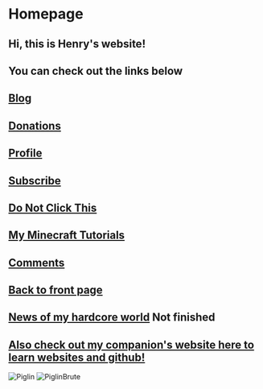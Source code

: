 ﻿# Homepage
## Hi, this is Henry's website!
## You can check out the links below

## [Blog](https://henrypersonalweb.github.io/blog/)
## [Donations](https://henrypersonalweb.github.io/donations/)
## [Profile](https://henrypersonalweb.github.io/profile/) 
## [Subscribe](https://henrypersonalweb.github.io/subscribe/)
## [Do Not Click This](https://henrypersonalweb.github.io/codes/)
## [My Minecraft Tutorials](https://henrypersonalweb.github.io/minecraft/)
## [Comments](https://henrypersonalweb.github.io/comments/)
## [Back to front page](https://henrypersonalweb.github.io/)
## [News of my hardcore world](https://henrypersonalweb.github.io/news/) Not finished
## [Also check out my companion's website here to learn websites and github!](https://qqiumax.github.io/)
![Piglin](https://henrypersonalweb.github.io/pictures/piglin.gif) ![PiglinBrute](https://henrypersonalweb.github.io/pictures/piglinbrute.gif)


